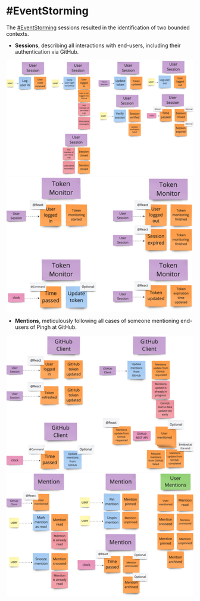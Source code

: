 # #EventStorming

The [#EventStorming](https://www.eventstorming.com/) sessions resulted 
in the identification of two bounded contexts.

- **Sessions**, describing all interactions with end-users, 
  including their authentication via GitHub.

<img src="./img/event-storming/sessions-bc-1.jpg" width="900px" alt="Sessions bounded context 1">
<br>
<img src="./img/event-storming/sessions-bc-2.jpg" width="500px" alt="Sessions bounded context 2">

- **Mentions**, meticulously following all cases of someone mentioning end-users 
  of Pingh at GitHub.

<img src="./img/event-storming/mentions-bc-1.jpg" width="700px" alt="Mentions bounded context 1">
<br>
<img src="./img/event-storming/mentions-bc-2.jpg" width="700px" alt="Mentions bounded context 2">
